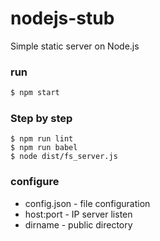 # nodejs-stub
Simple static server on Node.js

### run 
```bash
$ npm start
```

### Step by step
```
$ npm run lint
$ npm run babel
$ node dist/fs_server.js
```

### configure
- config.json - file configuration
- host:port - IP server listen
- dirname - public directory
 